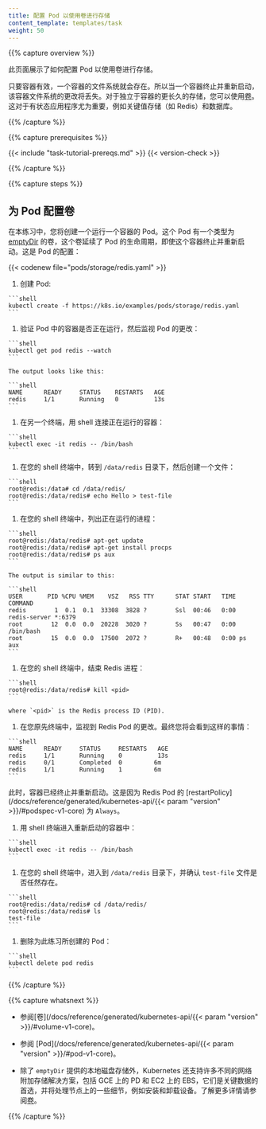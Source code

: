 ```yaml
---
title: 配置 Pod 以使用卷进行存储
content_template: templates/task
weight: 50
---
```


<!--
---
title: Configure a Pod to Use a Volume for Storage
content_template: templates/task
weight: 50
---
-->

{{% capture overview %}}

此页面展示了如何配置 Pod 以使用卷进行存储。

只要容器有效，一个容器的文件系统就会存在。所以当一个容器终止并重新启动，该容器文件系统的更改将丢失。对于独立于容器的更长久的存储，您可以使用[卷](/docs/concepts/storage/volumes/)。这对于有状态应用程序尤为重要，例如关键值存储（如 Redis）和数据库。

<!--
This page shows how to configure a Pod to use a Volume for storage.

A Container's file system lives only as long as the Container does. So when a
Container terminates and restarts, filesystem changes are lost. For more
consistent storage that is independent of the Container, you can use a
[Volume](/docs/concepts/storage/volumes/). This is especially important for stateful
applications, such as key-value stores (such as Redis) and databases.
-->

{{% /capture %}}

{{% capture prerequisites %}}

{{< include "task-tutorial-prereqs.md" >}} {{< version-check >}}

{{% /capture %}}

{{% capture steps %}}

## 为 Pod 配置卷

在本练习中，您将创建一个运行一个容器的 Pod。这个 Pod 有一个类型为 [emptyDir](/docs/concepts/storage/volumes/#emptydir) 的卷，这个卷延续了 Pod 的生命周期，即使这个容器终止并重新启动。这是 Pod 的配置：

<!--
## Configure a volume for a Pod

In this exercise, you create a Pod that runs one Container. This Pod has a
Volume of type
[emptyDir](/docs/concepts/storage/volumes/#emptydir)
that lasts for the life of the Pod, even if the Container terminates and
restarts. Here is the configuration file for the Pod:
-->
{{< codenew file="pods/storage/redis.yaml" >}}

1. 创建 Pod:

<!--
1. Create the Pod:
-->
    ```shell
    kubectl create -f https://k8s.io/examples/pods/storage/redis.yaml
    ```

1. 验证 Pod 中的容器是否正在运行，然后监视 Pod 的更改：

<!--
1. Verify that the Pod's Container is running, and then watch for changes to
the Pod:
-->
    ```shell
    kubectl get pod redis --watch
    ```

    The output looks like this:

    ```shell
    NAME      READY     STATUS    RESTARTS   AGE
    redis     1/1       Running   0          13s
    ```

1. 在另一个终端，用 shell 连接正在运行的容器：

<!--
1. In another terminal, get a shell to the running Container:
-->
    ```shell
    kubectl exec -it redis -- /bin/bash
    ```

1. 在您的 shell 终端中，转到 `/data/redis` 目录下，然后创建一个文件：

<!--
1. In your shell, go to `/data/redis`, and then create a file:
-->
    ```shell
    root@redis:/data# cd /data/redis/
    root@redis:/data/redis# echo Hello > test-file
    ```

1. 在您的 shell 终端中，列出正在运行的进程：

<!--
1. In your shell, list the running processes:
-->
    ```shell
    root@redis:/data/redis# apt-get update
    root@redis:/data/redis# apt-get install procps
    root@redis:/data/redis# ps aux
    ```

    The output is similar to this:

    ```shell
    USER       PID %CPU %MEM    VSZ   RSS TTY      STAT START   TIME COMMAND
    redis        1  0.1  0.1  33308  3828 ?        Ssl  00:46   0:00 redis-server *:6379
    root        12  0.0  0.0  20228  3020 ?        Ss   00:47   0:00 /bin/bash
    root        15  0.0  0.0  17500  2072 ?        R+   00:48   0:00 ps aux
    ```

1. 在您的 shell 终端中，结束 Redis 进程：

<!--
1. In your shell, kill the Redis process:
-->
    ```shell
    root@redis:/data/redis# kill <pid>
    ```

    where `<pid>` is the Redis process ID (PID).

1. 在您原先终端中，监视到 Redis Pod 的更改。最终您将会看到这样的事情：

<!--
1. In your original terminal, watch for changes to the Redis Pod. Eventually,
you will see something like this:
-->
    ```shell
    NAME      READY     STATUS     RESTARTS   AGE
    redis     1/1       Running    0          13s
    redis     0/1       Completed  0         6m
    redis     1/1       Running    1         6m
    ```

此时，容器已经终止并重新启动。这是因为 Redis Pod 的 [restartPolicy](/docs/reference/generated/kubernetes-api/{{< param "version" >}}/#podspec-v1-core) 为 `Always`。

<!--
At this point, the Container has terminated and restarted. This is because the
Redis Pod has a
[restartPolicy](/docs/reference/generated/kubernetes-api/{{< param "version" >}}/#podspec-v1-core)
of `Always`.
-->
1. 用 shell 终端进入重新启动的容器中：

<!--
1. Get a shell into the restarted Container:
-->
    ```shell
    kubectl exec -it redis -- /bin/bash
    ```

1. 在您的 shell 终端中，进入到 `/data/redis` 目录下，并确认 `test-file` 文件是否任然存在。

<!--
1. In your shell, goto `/data/redis`, and verify that `test-file` is still there.
-->
    ```shell
    root@redis:/data/redis# cd /data/redis/
    root@redis:/data/redis# ls
    test-file
    ```

1. 删除为此练习所创建的 Pod：

<!--
1. Delete the Pod that you created for this exercise:
-->
    ```shell
    kubectl delete pod redis
    ```

{{% /capture %}}

{{% capture whatsnext %}}

* 参阅[卷](/docs/reference/generated/kubernetes-api/{{< param "version" >}}/#volume-v1-core)。

* 参阅 [Pod](/docs/reference/generated/kubernetes-api/{{< param "version" >}}/#pod-v1-core)。

* 除了 `emptyDir` 提供的本地磁盘存储外，Kubernetes 还支持许多不同的网络附加存储解决方案，包括 GCE 上的 PD 和 EC2 上的 EBS，它们是关键数据的首选，并将处理节点上的一些细节，例如安装和卸载设备。了解更多详情请参阅[卷](/docs/concepts/storage/volumes/)。

<!--
* See [Volume](/docs/reference/generated/kubernetes-api/{{< param "version" >}}/#volume-v1-core).

* See [Pod](/docs/reference/generated/kubernetes-api/{{< param "version" >}}/#pod-v1-core).

* In addition to the local disk storage provided by `emptyDir`, Kubernetes
supports many different network-attached storage solutions, including PD on
GCE and EBS on EC2, which are preferred for critical data and will handle
details such as mounting and unmounting the devices on the nodes. See
[Volumes](/docs/concepts/storage/volumes/) for more details.
-->

{{% /capture %}}
